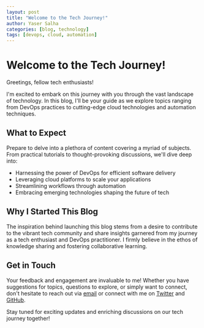 ```yaml
---
layout: post
title: "Welcome to the Tech Journey!"
author: Yaser Salha
categories: [blog, technology]
tags: [devops, cloud, automation]
---
```


# Welcome to the Tech Journey!

Greetings, fellow tech enthusiasts!

I'm excited to embark on this journey with you through the vast landscape of technology. In this blog, I'll be your guide as we explore topics ranging from DevOps practices to cutting-edge cloud technologies and automation techniques.

## What to Expect

Prepare to delve into a plethora of content covering a myriad of subjects. From practical tutorials to thought-provoking discussions, we'll dive deep into:

- Harnessing the power of DevOps for efficient software delivery
- Leveraging cloud platforms to scale your applications
- Streamlining workflows through automation
- Embracing emerging technologies shaping the future of tech

## Why I Started This Blog

The inspiration behind launching this blog stems from a desire to contribute to the vibrant tech community and share insights garnered from my journey as a tech enthusiast and DevOps practitioner. I firmly believe in the ethos of knowledge sharing and fostering collaborative learning.

## Get in Touch

Your feedback and engagement are invaluable to me! Whether you have suggestions for topics, questions to explore, or simply want to connect, don't hesitate to reach out via [email](mailto:yaser.salha.se@gmail.com) or connect with me on [Twitter](https://twitter.com/yasersalha) and [GitHub](https://github.com/ysalha2003).

Stay tuned for exciting updates and enriching discussions on our tech journey together!
